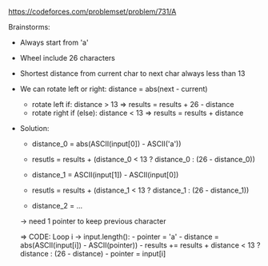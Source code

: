 https://codeforces.com/problemset/problem/731/A

Brainstorms:

- Always start from 'a'
- Wheel include 26 characters
- Shortest distance from current char to next char always less than 13
- We can rotate left or right: distance = abs(next - current)
    - rotate left if: distance > 13 => results = results + 26 - distance
    - rotate right if (else): distance < 13 => results = results + distance
    
- Solution:
    - distance_0 = abs(ASCII(input[0]) - ASCII('a'))
    - resutls = results + (distance_0 < 13 ? distance_0 : (26 - distance_0))
    
    - distance_1 = ASCII(input[1]) - ASCII(input[0]) 
    - resutls = results + (distance_1 < 13 ? distance_1 : (26 - distance_1))

    - distance_2 = ...

    -> need 1 pointer to keep previous character

    => CODE:
    Loop i -> input.length():
        - pointer = 'a'
        - distance = abs(ASCII(input[i]) - ASCII(pointer))
        - results += results + distance < 13 ? distance : (26 - distance)
        - pointer = input[i]

